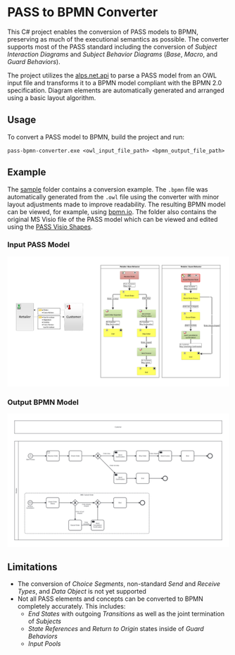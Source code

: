 # PASS to BPMN Converter

This C# project enables the conversion of PASS models to BPMN, preserving as much of the executional semantics as possible. The converter supports most of the PASS standard including the conversion of *Subject Interaction Diagrams* and *Subject Behavior Diagrams* (*Base*, *Macro*, and *Guard Behaviors*).

The project utilizes the [alps.net.api](https://github.com/I2PM/alps.net.api) to parse a PASS model from an OWL input file and transforms it to a BPMN model compliant with the BPMN 2.0 specification. Diagram elements are automatically generated and arranged using a basic layout algorithm.

## Usage

To convert a PASS model to BPMN, build the project and run:
```
pass-bpmn-converter.exe <owl_input_file_path> <bpmn_output_file_path>
```

## Example

The [sample](pass-bpmn-converter/sample) folder contains a conversion example. The ```.bpmn``` file was automatically generated from the ```.owl``` file using the converter with minor layout adjustments made to improve readability. The resulting BPMN model can be viewed, for example, using [bpmn.io](https://bpmn.io/). The folder also contains the original MS Visio file of the PASS model which can be viewed and edited using the [PASS Visio Shapes](https://subjective-me.jimdofree.com/visio-modelling/).

### Input PASS Model
![PASS Input Model](pass-bpmn-converter/sample/order-pass-model.png)
### Output BPMN Model
![BPMN Output Model](pass-bpmn-converter/sample/order-bpmn-model.png)

## Limitations

- The conversion of *Choice Segments*, non-standard *Send* and *Receive Types*, and *Data Object* is not yet supported
- Not all PASS elements and concepts can be converted to BPMN completely accurately. This includes:
    - *End States* with outgoing *Transitions* as well as the joint termination of *Subjects*
    - *State References* and *Return to Origin* states inside of *Guard Behaviors*
    - *Input Pools*